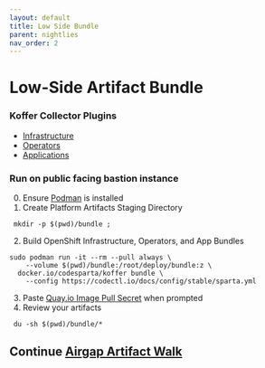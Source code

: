 ```yaml
---
layout: default
title: Low Side Bundle
parent: nightlies
nav_order: 2
---
```


# Low-Side Artifact Bundle
### Koffer Collector Plugins
  - [Infrastructure]    
  - [Operators]    
  - [Applications]    
    
### Run on public facing bastion instance
  0. Ensure [Podman](https://podman.io/getting-started/installation.html) is installed
  1. Create Platform Artifacts Staging Directory
```
 mkdir -p $(pwd)/bundle ;
```
  2. Build OpenShift Infrastructure, Operators, and App Bundles
```
sudo podman run -it --rm --pull always \
    --volume $(pwd)/bundle:/root/deploy/bundle:z \
  docker.io/codesparta/koffer bundle \
    --config https://codectl.io/docs/config/stable/sparta.yml
```
    
  3. Paste [Quay.io Image Pull Secret] when prompted
  3. Review your artifacts
```
 du -sh $(pwd)/bundle/*
```
    
## Continue [Airgap Artifact Walk](https://codectl.io/docs/user-guide/airgap)    
[Operators]:https://github.com/CodeSparta/collector-operators
[Applications]:https://github.com/CodeSparta/collector-apps
[Infrastructure]:https://github.com/CodeSparta/collector-infra
[Quay.io Image Pull Secret]:https://cloud.redhat.com/openshift/install/metal/user-provisioned

